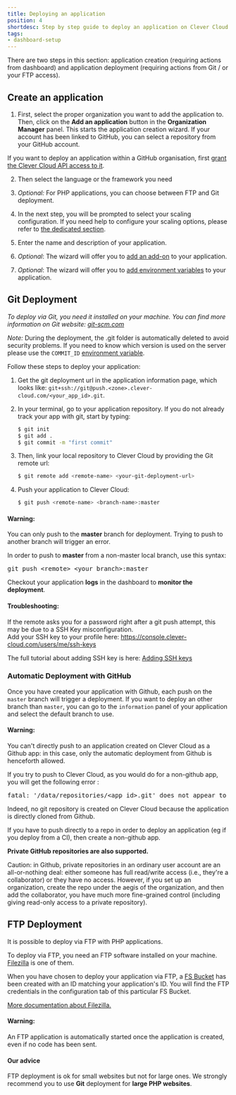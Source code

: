 ```yaml
---
title: Deploying an application
position: 4
shortdesc: Step by step guide to deploy an application on Clever Cloud.
tags:
- dashboard-setup
---
```


There are two steps in this section: application creation (requiring actions from
dashboard) and application deployment (requiring actions from Git / or your FTP access).

## Create an application

 1. First, select the proper organization you want to add the application to. Then,
 click on the **Add an application** button in the **Organization Manager** panel.
 This starts the application creation wizard. If your account has been linked to
 GitHub, you can select a repository from your GitHub account. 
 
 If you want to deploy an application within a GitHub organisation, first [grant the Clever Cloud API access to it](https://github.com/settings/connections/applications/d96bd8fd996d2ca783cc).

 2. Then select the language or the framework you need

 3. *Optional:* For PHP applications, you can choose between FTP
 and Git deployment.

 4. In the next step, you will be prompted to select your scaling configuration.
 If you need help to configure your scaling options, please refer to
 [the dedicated section](/doc/clever-cloud-overview/scaling/).

 5. Enter the name and description of your application.

 6. *Optional*: The wizard will offer you to [add an
 add-on](/doc/addons/clever-cloud-addons/) to your application.

 7. *Optional*: The wizard will offer you to [add environment
 variables](/doc/admin-console/environment-variables/) to your application.

## Git Deployment

*To deploy via Git, you need it installed on your machine. You can find more
information on Git website: [git-scm.com](http://git-scm.com)*

*Note:* During the deployment, the .git folder is automatically deleted to avoid security problems. If you need to know
which version is used on the server please use the `COMMIT_ID` [environment variable](/doc/admin-console/environment-variables/).

Follow these steps to deploy your application:

 1. Get the git deployment url in the application information page, which looks like:
 ``git+ssh://git@push.<zone>.clever-cloud.com/<your_app_id>.git``.

 2. In your terminal, go to your application repository. If you do not already track your app with git, start by typing:

	```bash
	$ git init
	$ git add .
	$ git commit -m "first commit"
	```

 3. Then, link your local repository to Clever Cloud by providing the Git remote url:

	```bash
	$ git remote add <remote-name> <your-git-deployment-url>
	```

 4. Push your application to Clever Cloud:

	```bash
	$ git push <remote-name> <branch-name>:master
	```

 <div class="alert alert-hot-problems">
   <h4>Warning:</h4>
   <p>You can only push to the <strong>master</strong> branch for deployment.
   Trying to push to another branch will trigger an error.</p>
   <p>In order to push to <strong>master</strong> from a non-master local branch, use this syntax:</p>
   <pre>git push &lt;remote&gt; &lt;your branch&gt;:master</pre>
 </div>

 Checkout your application **logs** in the dashboard to **monitor the deployment**.

 <div class="alert alert-hot-problems">
   <h4>Troubleshooting:</h4>
   <p>If the remote asks you for a password right after a git push attempt, this may be due to a SSH Key misconfiguration.
   <br>Add your SSH key to your profile here:
   <a href="https://console.clever-cloud.com/users/me/ssh-keys">https://console.clever-cloud.com/users/me/ssh-keys</a></p>
   <p>The full tutorial about adding SSH key is here: <a href="/doc/admin-console/ssh-keys/">Adding SSH keys</a> </p>
 </div>

### Automatic Deployment with GitHub

Once you have created your application with Github, each push on the `master` branch will trigger
a deployment. If you want to deploy an other branch than `master`, you can go to the `information`
panel of your application and select the default branch to use.

 <div class="alert alert-hot-problems">
   <h4>Warning:</h4>
   <p>You can't directly push to an application created on Clever Cloud as a Github app: in this case, only the automatic deployment from Github is henceforth allowed.</p>
   <p>If you try to push to Clever Cloud, as you would do for a non-github app, you will get the following error :</p>
   <pre>fatal: '/data/repositories/&lt;app_id&gt;.git' does not appear to be a git repository</pre>
   <p>Indeed, no git repository is created on Clever Cloud because the application is directly cloned from Github.</p>
   <p>If you have to push directly to a repo in order to deploy an application (eg if you deploy from a CI), then create a non-github app.</p>
 </div>

<strong>Private GitHub repositories are also supported.</strong>

Caution: in Github, private repositories in an ordinary user account are an all-or-nothing deal: either someone has full read/write access (i.e., they're a collaborator) or they have no access. However, if you set up an organization, create the repo under the aegis of the organization, and then add the collaborator, you have much more fine-grained control (including giving read-only access to a private repository).

## FTP Deployment

It is possible to deploy via FTP with PHP applications.  

To deploy via FTP, you need an FTP software installed on your machine. [Filezilla](https://filezilla-project.org/) is
one of them.

When you have chosen to deploy your application via FTP, a [FS Bucket](/doc/addons/fs_buckets/) has been created with an ID
matching your application's ID. You will find the FTP credentials in the configuration tab of this particular FS Bucket.

[More documentation about Filezilla.](https://wiki.filezilla-project.org/FileZilla_Client_Tutorial_%28en%29)


<div class="alert alert-hot-problems">
<h4>Warning:</h4>
<p>An FTP application is automatically started once the application is created, even if no code has been sent.</p>
</div>


<div class="alert alert-hot-problems">
<h4>Our advice</h4>
<p>FTP deployment is ok for small websites but not for large ones. We strongly
recommend you to use <b>Git</b> deployment for <b>large PHP websites</b>.</p>
</div>
